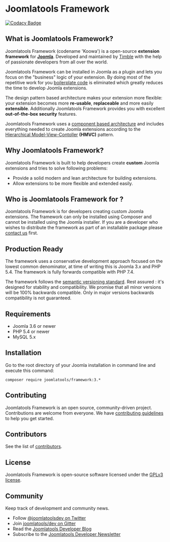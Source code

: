 # Joomlatools Framework

[![Codacy Badge](https://app.codacy.com/project/badge/Grade/7ba6e3e1390b488ca40f3d7458332345)](https://www.codacy.com/gh/joomlatools/joomlatools-pages?utm_source=github.com&amp;utm_medium=referral&amp;utm_content=joomlatools/joomlatools-pages&amp;utm_campaign=Badge_Grade)

## What is Joomlatools Framework?

Joomlatools Framework (codename 'Koowa') is a open-source **extension framework** for **[Joomla](http://www.joomla.org)**. Developed and maintained by [Timble](http://timble.net) with the help of passionate developers from all over the world.

Joomlatools Framework can be installed in Joomla as a plugin and lets you focus on the "business" logic of your extension. By doing most of the repetitive work for you [boilerplate code][boilerplate] is eliminated which greatly reduces the time
to develop Joomla extensions.

The design pattern based architecture makes your extension more flexible: your extension becomes more **re-usable**,
**replaceable** and more easily **extensible**. Additionally Joomlatools Framework provides you with excellent **out-of-the-box security** features.

Joomlatools Framework uses a [component based architecture](http://en.wikipedia.org/wiki/Component-based_software_engineering)
and includes everything needed to create Joomla extensions according to the [Hierarchical Model-View-Contoller][HMVC]
**(HMVC)** pattern.

## Why Joomlatools Framework?

Joomlatools Framework is built to help developers create **custom** Joomla extensions and tries to solve following problems:

* Provide a solid modern and lean architecture for building extensions.
* Allow extensions to be more flexible and extended easily.

## Who is Joomlatools Framework for ?

Joomlatools Framework is for developers creating custom Joomla extensions. The framework can only be installed using Composer and cannot be installed using the Joomla installer. If you are a developer who wishes to distribute the framework as part of an installable package please [contact us](http://joomlatools.com/contact/) first.

## Production Ready

The framework uses a conservative development approach focused on the lowest common denominator, at time of writing this
is Joomla 3.x and PHP 5.4. The framework is fully forwards compatible with PHP 7.4.

The framework follows the [semantic versioning standard](http://semver.org/). Rest assured : it's designed for stability
and compatibility. We promise that all minor versions will be 100% backwards compatible. Only in major versions backwards
compatibility is not guaranteed.

## Requirements

* Joomla 3.6 or newer
* PHP 5.4 or newer
* MySQL 5.x

## Installation

Go to the root directory of your Joomla installation in command line and execute this command:

```
composer require joomlatools/framework:3.*
```

## Contributing

Joomlatools Framework is an open source, community-driven project. Contributions are welcome from everyone. 
We have [contributing guidelines](CONTRIBUTING.md) to help you get started.

## Contributors

See the list of [contributors](https://github.com/joomlatools/joomlatools-framework/contributors).

## License

Joomlatools Framework is open-source software licensed under the [GPLv3 license](LICENSE.txt).

## Community

Keep track of development and community news.

* Follow [@joomlatoolsdev on Twitter](https://twitter.com/joomlatoolsdev)
* Join [joomlatools/dev on Gitter](http://gitter.im/joomlatools/dev)
* Read the [Joomlatools Developer Blog](https://www.joomlatools.com/developer/blog/)
* Subscribe to the [Joomlatools Developer Newsletter](https://www.joomlatools.com/developer/newsletter/)

[HMVC]: http://en.wikipedia.org/wiki/Hierarchical_model%E2%80%93view%E2%80%93controller
[boilerplate]: http://en.wikipedia.org/wiki/Boilerplate_code
